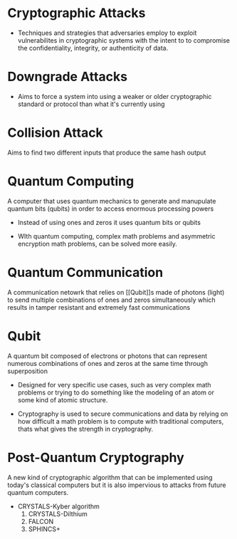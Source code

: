 # Cryptographic Attacks

- Techniques and strategies that adversaries employ to exploit vulnerabilites in cryptographic systems with the intent to to compromise the confidentiality, integrity, or authenticity of data.

# Downgrade Attacks

- Aims to force a system into using a weaker or older cryptographic standard or protocol than what it's currently using

# Collision Attack

Aims to find two different inputs that produce the same hash output

# Quantum Computing

A computer that uses quantum mechanics to generate and manupulate quantum bits (qubits) in order to access enormous processing powers

- Instead of using ones and zeros it uses quantum bits or qubits

- WIth quantum computing, complex math problems and asymmetric encryption math problems, can be solved more easily.

# Quantum Communication

A communication netowrk that relies on [[Qubit]]s made of photons (light) to send multiple combinations of ones and zeros simultaneously which results in tamper resistant and extremely fast communications

# Qubit

A quantum bit composed of electrons or photons that can represent numerous combinations of ones and zeros at the same time through superposition

- Designed for very specific use cases, such as very complex math problems or trying to do something like the modeling of an atom or some kind of atomic structure.

- Cryptography is used to secure communications and data by relying on how difficult  a math problem is to compute with traditional computers, thats what gives the strength in cryptography.

# Post-Quantum Cryptography

A new kind of cryptographic algorithm that can be implemented using today's classical computers but it is also impervious to attacks from future quantum computers.

- CRYSTALS-Kyber algorithm
  1. CRYSTALS-Dilthium
  2. FALCON
  3. SPHINCS+